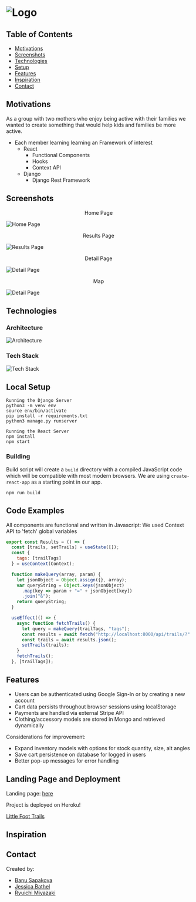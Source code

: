 # ![Logo](https://github.com/jbathel/little-foot-trails/blob/readme/src/images/LogoComp.png "Little Foot Trails") 


## Table of Contents

- [Motivations](#motivations)
- [Screenshots](#screenshots)
- [Technologies](#technologies)
- [Setup](#setup)
- [Features](#features)
- [Inspiration](#inspiration)
- [Contact](#contact)

## Motivations

As a group with two mothers who enjoy being active with their families we wanted to create something that would help kids and families be more active.

- Each member learning learning an Framework of interest
  - React
    - Functional Components
    - Hooks
    - Context API
  - Django
    - Django Rest Framework

## Screenshots

<p align="center">Home Page</p>

![Home Page](https://github.com/jbathel/little-foot-trails/blob/readme/src/images/HomePage.png "Home Page")

<p align="center">Results Page</p>

![Results Page](https://github.com/jbathel/little-foot-trails/blob/readme/src/images/results.png "results")

<p align="center">Detail Page</p>

![Detail Page](https://github.com/jbathel/little-foot-trails/blob/readme/src/images/details_feature.png "Details Feature")

<p align="center">Map</p>

![Detail Page](https://github.com/jbathel/little-foot-trails/blob/readme/src/images/map_feature.png "Map")

## Technologies

### Architecture

![Architecture]()

### Tech Stack
![Tech Stack](https://github.com/jbathel/little-foot-trails/blob/readme/src/images/tech_stack.png "Tech Stack")


## Local Setup

```
Running the Django Server
python3 -m venv env
source env/bin/activate
pip install -r requirements.txt
python3 manage.py runserver

Running the React Server
npm install
npm start
```

### Building

Build script will create a `build` directory with a compiled JavaScript code which will be compatible with most modern browsers. We are using `create-react-app` as a starting point in our app.

```
npm run build
```


## Code Examples

All components are functional and written in Javascript:
We used Context API to 'fetch' global variables 

```javascript
export const Results = () => {
  const [trails, setTrails] = useState([]);
  const {
    tags: [trailTags]
  } = useContext(Context);

  function makeQuery(array, param) {
    let jsonObject = Object.assign({}, array);
    var queryString = Object.keys(jsonObject)
      .map(key => param + "=" + jsonObject[key])
      .join("&");
    return queryString;
  }

  useEffect(() => {
    async function fetchTrails() {
      let query = makeQuery(trailTags, "tags");
      const results = await fetch("http://localhost:8000/api/trails/?" + query);
      const trails = await results.json();
      setTrails(trails);
    }
    fetchTrails();
  }, [trailTags]);
```

## Features

- Users can be authenticated using Google Sign-In or by creating a new account
- Cart data persists throughout browser sessions using localStorage
- Payments are handled via external Stripe API
- Clothing/accessory models are stored in Mongo and retrieved dynamically

Considerations for improvement: 

- Expand inventory models with options for stock quantity, size, alt angles
- Save cart persistence on database for logged in users
- Better pop-up messages for error handling

## Landing Page and Deployment

Landing page: [here](https://little-foot-trails.herokuapp.com/#features)

Project is deployed on Heroku!

[Little Foot Trails](https://little-foot-trails.herokuapp.com)

## Inspiration



## Contact

Created by:

- [Banu Sapakova](https://github.com/banuaksom)
- [Jessica Bathel](https://github.com/jbathel)
- [Ryuichi Miyazaki](https://github.com/rmiyazaki6499)
